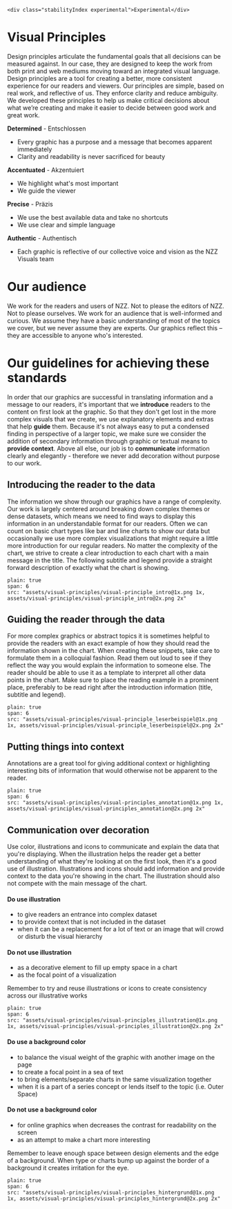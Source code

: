 ```html|span-1,no-source,plain
<div class="stabilityIndex experimental">Experimental</div>
```

# Visual Principles

Design principles articulate the fundamental goals that all decisions can be measured against. In our case, they are designed to keep the work from both print and web mediums moving toward an integrated visual language. Design principles are a tool for creating a better, more consistent experience for our readers and viewers. Our principles are simple, based on real work, and reflective of us. They enforce clarity and reduce ambiguity. We developed these principles to help us make critical decisions about what we’re creating and make it easier to decide between good work and great work.

**Determined** - Entschlossen
- Every graphic has a purpose and a message that becomes apparent immediately
- Clarity and readability is never sacrificed for beauty

**Accentuated** - Akzentuiert
- We highlight what's most important
- We guide the viewer

**Precise** - Präzis
- We use the best available data and take no shortcuts
- We use clear and simple language

**Authentic** - Authentisch
- Each graphic is reflective of our collective voice and vision as the NZZ Visuals team

# Our audience
We work for the readers and users of NZZ. Not to please the editors of NZZ. Not to please ourselves.
We work for an audience that is well-informed and curious. We assume they have a basic understanding of most of the topics we cover, but we never assume they are experts. Our graphics reflect this – they are accessible to anyone who's interested. 

# Our guidelines for achieving these standards
In order that our graphics are successful in translating information and a message to our readers, it's important that we **introduce** readers to the content on first look at the graphic. So that they don't get lost in the more complex visuals that we create, we use explanatory elements and extras that help **guide** them. Because it's not always easy to put a condensed finding in perspective of a larger topic, we make sure we consider the addition of secondary information through graphic or textual means to **provide context**. Above all else, our job is to **communicate** information clearly and elegantly - therefore we never add decoration without purpose to our work.

## Introducing the reader to the data
The information we show through our graphics have a range of complexity. Our work is largely centered around breaking down complex themes or dense datasets, which means we need to find ways to display this information in an understandable format for our readers. Often we can count on basic chart types like bar and line charts to show our data but occasionally we use more complex visualizations that might require a little more introduction for our regular readers. No matter the complexity of the chart, we strive to create a clear introduction to each chart with a main message in the title. The following subtitle and legend provide a straight forward description of exactly what the chart is showing.

```image
plain: true
span: 6
src: "assets/visual-principles/visual-principle_intro@1x.png 1x, assets/visual-principles/visual-principle_intro@2x.png 2x"
```

## Guiding the reader through the data
For more complex graphics or abstract topics it is sometimes helpful to provide the readers with an exact example of how they should read the information shown in the chart. When creating these snippets, take care to formulate them in a colloquial fashion. Read them out loud to see if they reflect the way you would explain the information to someone else. The reader should be able to use it as a template to interpret all other data points in the chart. Make sure to place the reading example in a prominent place, preferably to be read right after the introduction information (title, subtitle and legend).

```image
plain: true
span: 6
src: "assets/visual-principles/visual-principle_leserbeispiel@1x.png 1x, assets/visual-principles/visual-principle_leserbeispiel@2x.png 2x"
```

## Putting things into context
Annotations are a great tool for giving additional context or highlighting interesting bits of information that would otherwise not be apparent to the reader.

```image
plain: true
span: 6
src: "assets/visual-principles/visual-principles_annotation@1x.png 1x, assets/visual-principles/visual-principles_annotation@2x.png 2x"
```

## Communication over decoration
Use color, illustrations and icons to communicate and explain the data that you're displaying. When the illustration helps the reader get a better understanding of what they're looking at on the first look, then it's a good use of illustration. Illustrations and icons should add information and provide context to the data you're showing in the chart. The illustration should also not compete with the main message of the chart.

#### Do use illustration
- to give readers an entrance into complex dataset
- to provide context that is not included in the dataset
- when it can be a replacement for a lot of text or an image that will crowd or disturb the visual hierarchy

#### Do not use illustration
- as a decorative element to fill up empty space in a chart
- as the focal point of a visualization

Remember to try and reuse illustrations or icons to create consistency across our illustrative works

 ```image
 plain: true
 span: 6
 src: "assets/visual-principles/visual-principles_illustration@1x.png 1x, assets/visual-principles/visual-principles_illustration@2x.png 2x"
 ```


#### Do use a background color
- to balance the visual weight of the graphic with another image on the page
- to create a focal point in a sea of text
- to bring elements/separate charts in the same visualization together
- when it is a part of a series concept or lends itself to the topic (i.e. Outer Space)

#### Do not use a background color
- for online graphics when decreases the contrast for readability on the screen
- as an attempt to make a chart more interesting

Remember to leave enough space between design elements and the edge of a background. When type or charts bump up against the border of a background it creates irritation for the eye.

```image
plain: true
span: 6
src: "assets/visual-principles/visual-principles_hintergrund@1x.png 1x, assets/visual-principles/visual-principles_hintergrund@2x.png 2x"
```
